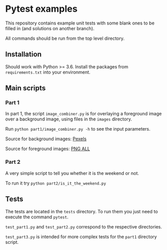 # Pytest examples

This repository contains example unit tests with some blank ones to be 
filled in (and solutions on another branch). 

All commands should be run from the top level directory.

## Installation

Should work with Python >= 3.6. Install the packages from 
`requirements.txt` into your environment. 

## Main scripts

### Part 1

In part 1, the script `image_combiner.py` is for overlaying a foreground
image over a background image, using files in the `images` directory.

Run `python part1/image_combiner.py -h` to see the input parameters.

Source for background images:
[Pexels](https://www.pexels.com/creative-commons-images/)

Source for foreground images:
[PNG ALL](http://www.pngall.com/)

### Part 2

A very simple script to tell you whether it is the weekend or not. 

To run it try `python part2/is_it_the_weekend.py`

## Tests

The tests are located in the `tests` directory. To run them you just need to execute
the command `pytest`.

`test_part1.py` and `test_part2.py` correspond to the respective directories.

`test_part3.py` is intended for more complex tests for the `part1` directory script.
